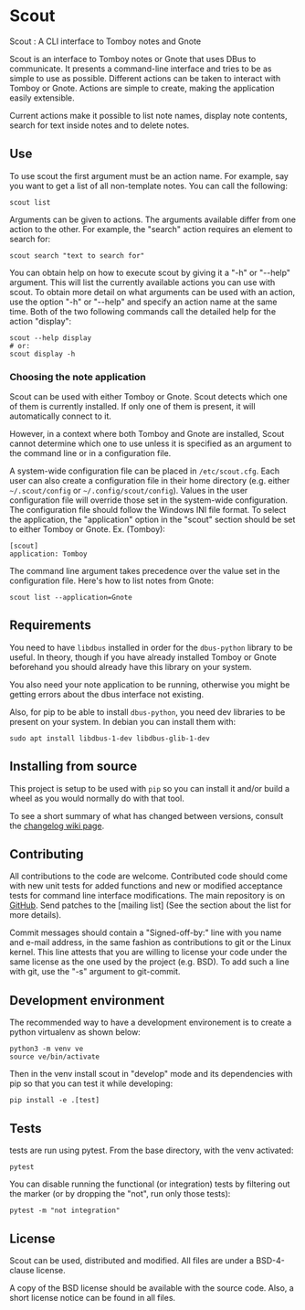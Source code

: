 # Scout

Scout : A CLI interface to Tomboy notes and Gnote

Scout is an interface to Tomboy notes or Gnote that uses DBus to
communicate. It presents a command-line interface and
tries to be as simple to use as possible. Different actions
can be taken to interact with Tomboy or Gnote. Actions are simple
to create, making the application easily extensible.

Current actions make it possible to list note names, display note contents,
search for text inside notes and to delete notes.

## Use

To use scout the first argument must be an action name. For example, say you
want to get a list of all non-template notes. You can call the following:

    scout list

Arguments can be given to actions. The arguments available differ from one
action to the other. For example,
the "search" action requires an element to search for:

    scout search "text to search for"

You can obtain help on how to execute scout by giving it a "-h" or "--help"
argument. This will list the currently available actions you can use with
scout. To obtain more detail on what arguments can be used with an action, use
the option "-h" or "--help" and specify an action name at the same time. Both
of the two following commands call the detailed help for the action "display":

    scout --help display
    # or:
    scout display -h

### Choosing the note application

Scout can be used with either Tomboy or Gnote. Scout detects which one of
them is currently installed. If only one of them is present, it will
automatically connect to it.

However, in a context where both Tomboy and Gnote are installed, Scout cannot
determine which one to use unless it is specified as an argument to the command
line or in a configuration file.

A system-wide configuration file can be placed in `/etc/scout.cfg`. Each
user can also create a configuration file in their home directory (e.g. either
`~/.scout/config` or `~/.config/scout/config`). Values in the user
configuration file will override those set in the system-wide configuration.
The configuration file should follow the Windows INI file format. To select the
application, the "application" option in the "scout" section should be set to
either Tomboy or Gnote. Ex. (Tomboy):

    [scout]
    application: Tomboy

The command line argument takes precedence over the value set in the
configuration file. Here's how to list notes from Gnote:

    scout list --application=Gnote

## Requirements

You need to have `libdbus` installed in order for the `dbus-python` library to
be useful. In theory, though if you have already installed Tomboy or Gnote
beforehand you should already have this library on your system.

You also need your note application to be running, otherwise you might be
getting errors about the dbus interface not existing.

Also, for pip to be able to install `dbus-python`, you need dev libraries to be
present on your system. In debian you can install them with:

    sudo apt install libdbus-1-dev libdbus-glib-1-dev

## Installing from source

This project is setup to be used with `pip` so you can install it and/or build
a wheel as you would normally do with that tool.

To see a short summary of what has changed between versions, consult the
[changelog wiki page][ChangeLog].

## Contributing

All contributions to the code are welcome. Contributed code should come with
new unit tests for added functions and new or modified acceptance tests for
command line interface modifications. The main repository is on [GitHub]. Send
patches to the [mailing list] (See the section about the list for more
details).

Commit messages should contain a "Signed-off-by:" line with you name and e-mail
address, in the same fashion as contributions to git or the Linux kernel. This
line attests that you are willing to license your code under the same license
as the one used by the project (e.g. BSD). To add such a line with git, use the
"-s" argument to git-commit.

## Development environment

The recommended way to have a development environement is to create a python
virtualenv as shown below:

    python3 -m venv ve
    source ve/bin/activate

Then in the venv install scout in "develop" mode and its dependencies with pip
so that you can test it while developing:

    pip install -e .[test]

## Tests

tests are run using pytest. From the base directory, with the venv activated:

    pytest

You can disable running the functional (or integration) tests by filtering out
the marker (or by dropping the "not", run only those tests):

    pytest -m "not integration"

## License

Scout can be used, distributed and modified. All files are under a BSD-4-clause
license.

A copy of the BSD license should be available with the source code. Also, a
short license notice can be found in all files.

[Github]: https://github.com/lelutin/scout
[ChangeLog]:https://github.com/lelutin/scout/wiki/ChangeLog
